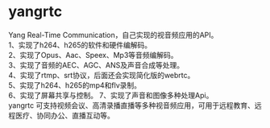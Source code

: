 # yangrtc
Yang  Real-Time Communication，自己实现的视音频应用的API。  
1、实现了h264、h265的软件和硬件编解码。  
2、实现了Opus、Aac、Speex、Mp3等音频编解码。  
3、实现了音频的AEC、AGC、ANS及声音合成等处理。  
4、实现了rtmp、srt协议，后面还会实现简化版的webrtc。  
5、实现了h264、h265的mp4和flv录制。  
6、实现了屏幕共享与控制。
7、实现了声音和图像多种处理Api。  
yangrtc 可支持视频会议、高清录播直播等多种视音频应用，可用于远程教育、远程医疗、协同办公、直播互动等。
